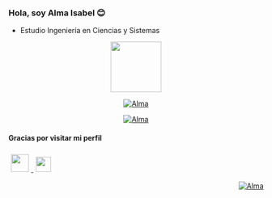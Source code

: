 ### Hola, soy Alma Isabel 😊
* Estudio Ingeniería en Ciencias y Sistemas

 
<p align="center" >
   <img src="https://cdn-0.imagensemoldes.com.br/wp-content/uploads/2020/04/Ilustra%C3%A7%C3%A3o-Mike-Wazowski-Monstros-Sa-PNG.png" width="100px" /> 
</p>


<p align="center" >
  <a href="https://github.com/anuraghazra/github-readme-stats">
    <img align='center' src="https://github-readme-stats.vercel.app/api/top-langs/?username=AlmaManchame&layout=compact" alt="Alma"/>
  </a>
</p>


<p align="center" >
  <a href="https://github.com/anuraghazra/github-readme-stats">
    <img align='center' src="https://github-readme-stats.vercel.app/api?username=AlmaManchame" alt="Alma"/>
  </a>
</p>

#### Gracias por visitar mi perfil  <br/>

  <a href="https://www.linkedin.com/in/alma-manchame/">
    <img src="https://raw.githubusercontent.com/alexnaiman/alexnaiman/master/resources/linkedin.webp" height="35px" style="margin: 5px;" />
  </a>
 
  <a href="mailto:almamanchame@gmail.com">
    <img src="https://raw.githubusercontent.com/alexnaiman/alexnaiman/master/resources/gmail.png" height="30px" style="margin: 5px;" />
  </a>
</p>

<p align="right" >
  <a href="https://github.com/anuraghazra/github-readme-stats">
    <img align='center' src="https://komarev.com/ghpvc/?username=AlmaManchame&color=blue" alt="Alma"/>
  </a>
</p>

<!--
**AlmaManchame/AlmaManchame** is a ✨ _special_ ✨ repository because its `README.md` (this file) appears on your GitHub profile.

Here are some ideas to get you started:

- 🔭 I’m currently working on ...
- 🌱 I’m currently learning ...
- 👯 I’m looking to collaborate on ...
- 🤔 I’m looking for help with ...
- 💬 Ask me about ...
- 📫 How to reach me: ...
- 😄 Pronouns: ...
- ⚡ Fun fact: ...
-->
